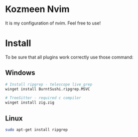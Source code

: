 # Kozmeen Nvim

It is my configuration of nvim. Feel free to use!

# Install

To be sure that all plugins work correctly use those command:

## Windows

```bash
# Install ripgrep - telescope live_grep
winget install BurntSushi.ripgrep.MSVC

# TreeSitter - required c compiler
winget install zig.zig
```

## Linux

```bash
sudo apt-get install ripgrep
```
